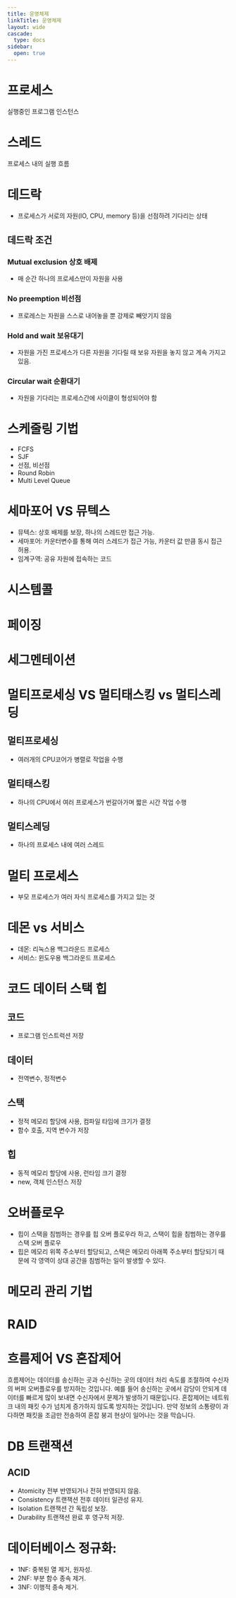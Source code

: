```yaml
---
title: 운영체제
linkTitle: 운영체제
layout: wide
cascade:
  type: docs
sidebar:
  open: true
---
```


# 프로세스
실행중인 프로그램 인스턴스

# 스레드
프로세스 내의 실행 흐름

# 데드락
* 프로세스가 서로의 자원(IO, CPU, memory 등)을 선점하려 기다리는 상태

## 데드락 조건
### Mutual exclusion 상호 배제
* 매 순간 하나의 프로세스만이 자원을 사용
### No preemption 비선점
* 프로레스는 자원을 스스로 내어놓을 뿐 강제로 빼앗기지 않음
### Hold and wait 보유대기
* 자원을 가진 프로세스가 다른 자원을 기다릴 때 보유 자원을 놓지 않고 계속 가지고 있음.
### Circular wait 순환대기
* 자원을 기다리는 프로세스간에 사이클이 형성되어야 함

# 스케줄링 기법
* FCFS
* SJF
* 선점, 비선점
* Round Robin
* Multi Level Queue

# 세마포어 VS 뮤텍스
* 뮤텍스: 상호 배제를 보장, 하나의 스레드만 접근 가능.
* 세마포어: 카운터변수를 통해 여러 스레드가 접근 가능, 카운터 값 만큼 동시 접근 허용.
* 임계구역: 공유 자원에 접속하는 코드


# 시스템콜

# 페이징
# 세그멘테이션

# 멀티프로세싱 VS 멀티태스킹 vs 멀티스레딩
## 멀티프로세싱
* 여러개의 CPU코어가 병렬로 작업을 수행
## 멀티태스킹
* 하나의 CPU에서 여러 프로세스가 번갈아가며 짧은 시간 작업 수행
## 멀티스레딩
* 하나의 프로세스 내에 여러 스레드

# 멀티 프로세스
* 부모 프로세스가 여러 자식 프로세스를 가지고 있는 것

# 데몬 vs 서비스
* 데몬: 리눅스용 백그라운드 프로세스
* 서비스: 윈도우용 백그라운드 프로세스

# 코드 데이터 스택 힙
## 코드
* 프로그램 인스트럭션 저장

## 데이터
* 전역변수, 정적변수

## 스택
* 정적 메모리 할당에 사용, 컴파일 타임에 크기가 결정
* 함수 호출, 지역 변수가 저장

## 힙
* 동적 메모리 할당에 사용, 런타임 크기 결정
* new, 객체 인스턴스 저장

# 오버플로우
* 힙이 스택을 침범하는 경우를 힙 오버 플로우라 하고, 스택이 힙을 침범하는 경우를 스택 오버 플로우
* 힙은 메모리 위쪽 주소부터 할당되고, 스택은 메모리 아래쪽 주소부터 할당되기 때문에 각 영역이 상대 공간을 침범하는 일이 발생할 수 있다.

# 메모리 관리 기법

# RAID

# 흐름제어 VS 혼잡제어
흐름제어는 데이터를 송신하는 곳과 수신하는 곳의 데이터 처리 속도를 조절하여 수신자의 버퍼 오버플로우를 방지하는 것입니다. 예를 들어 송신하는 곳에서 감당이 안되게 데이터를 빠르게 많이 보내면 수신자에서 문제가 발생하기 때문입니다.
혼잡제어는 네트워크 내의 패킷 수가 넘치게 증가하지 않도록 방지하는 것입니다. 만약 정보의 소통량이 과다하면
패킷을 조금만 전송하여 혼잡 붕괴 현상이 일어나는 것을 막습니다.

# DB 트랜잭션
## ACID
* Atomicity 전부 반영되거나 전혀 반영되지 않음.
* Consistency 트랜잭션 전후 데이터 일관성 유지.
* Isolation 트랜잭션 간 독립성 보장.
* Durability 트랜잭션 완료 후 영구적 저장.

# 데이터베이스 정규화:
* 1NF: 중복된 열 제거, 원자성.
* 2NF: 부분 함수 종속 제거.
* 3NF: 이행적 종속 제거.
